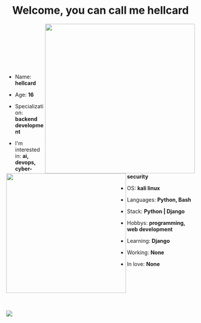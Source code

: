 <h1 align="center">Welcome, you can call me hellcard</h1>
<img align="right" src="https://github.com/hellcard/hellcard/blob/main/assets/arlecchino_main.jpg" width="400" />
<img align="left" src="https://github.com/hellcard/hellcard/blob/main/assets/about_me.jpg" width="320" />
<br> <br> <br> <br> <br> <br> <br> 

- Name: **hellcard**

- Age: **16**

- Specialization: **backend development**

- I'm interested in: **ai, devops, cyber-security**

- OS: **kali linux**

- Languages: **Python, Bash**

- Stack: **Python | Django**

- Hobbys: **programming, web development**

- Learning: **Django**

- Working: **None**

- In love: **None**

<br> <br> <br> <br> <br> <br>
<img src="https://github.com/hellcard/hellcard/blolb/main/assets/---.png" />
